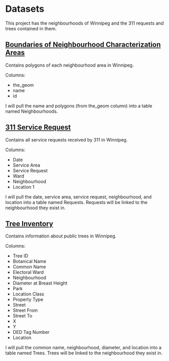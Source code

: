 # Datasets
This project has the neighbourhoods of Winnipeg and the 311 requests and trees contained in them.

## [Boundaries of Neighbourhood Characterization Areas](https://data.winnipeg.ca/City-Planning/Neighbourhood/fen6-iygi)
Contains polygons of each neighbourhood area in Winnipeg.

Columns:
- the_geom
- name
- id

I will pull the name and polygons (from the_geom column) into a table named Neighbourhoods.

## [311 Service Request](https://data.winnipeg.ca/Contact-Centre-311/311-Service-Request/4her-3th5)
Contains all service requests received by 311 in Winnipeg.

Columns:
- Date
- Service Area
- Service Request
- Ward
- Neighbourhood
- Location 1

I will pull the date, service area, service request, neighbourhood, and location into a table named Requests. Requests will be linked to the neighbourhood they exist in.

## [Tree Inventory](https://data.winnipeg.ca/Parks/Tree-Inventory/hfwk-jp4h)
Contains information about public trees in Winnipeg.

Columns:
- Tree ID
- Botanical Name
- Common Name
- Electoral Ward
- Neighbourhood
- Diameter at Breast Height
- Park
- Location Class
- Property Type
- Street
- Street From
- Street To
- X
- Y
- DED Tag Number
- Location

I will pull the common name, neighbourhood, diameter, and location into a table named Trees. Trees will be linked to the neighbourhood they exist in.